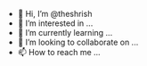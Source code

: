 - 👋 Hi, I’m @theshrish
- 👀 I’m interested in ...
- 🌱 I’m currently learning ...
- 💞️ I’m looking to collaborate on ...
- 📫 How to reach me ...

<!---
theshrish/theshrish is a ✨ special ✨ repository because its `README.md` (this file) appears on your GitHub profile.
You can click the Preview link to take a look at your changes.
--->
